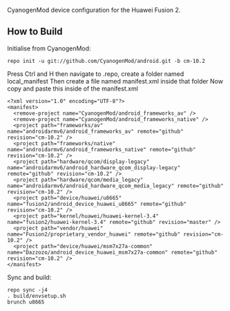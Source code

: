 CyanogenMod device configuration for the Huawei Fusion 2.

How to Build
---------------

Initialise from CyanogenMod:

    repo init -u git://github.com/CyanogenMod/android.git -b cm-10.2

Press Ctrl and H then navigate to .repo, create a folder named local_manifest 
Then create a file named manifest.xml inside that folder
Now copy and paste this inside of the manifest.xml

    <?xml version="1.0" encoding="UTF-8"?>
    <manifest>
      <remove-project name="CyanogenMod/android_frameworks_av" />
      <remove-project name="CyanogenMod/android_frameworks_native" />
      <project path="frameworks/av" name="androidarmv6/android_frameworks_av" remote="github" revision="cm-10.2" />
      <project path="frameworks/native" name="androidarmv6/android_frameworks_native" remote="github" revision="cm-10.2" />
      <project path="hardware/qcom/display-legacy" name="androidarmv6/android_hardware_qcom_display-legacy" remote="github" revision="cm-10.2" />
      <project path="hardware/qcom/media_legacy" name="androidarmv6/android_hardware_qcom_media_legacy" remote="github" revision="cm-10.2" />
      <project path="device/huawei/u8665" name="fusion2/android_device_huawei_u8665" remote="github" revision="cm-10.2" />
      <project path="kernel/huawei/huawei-kernel-3.4" name="fusion2/huawei-kernel-3.4" remote="github" revision="master" />
      <project path="vendor/huawei" name="Fusion2/proprietary_vendor_huawei" remote="github" revision="cm-10.2" />
      <project path="device/huawei/msm7x27a-common" name="Dazzozo/android_device_huawei_msm7x27a-common" remote="github" revision="cm-10.2" />
    </manifest>

Sync and build:

    repo sync -j4
    . build/envsetup.sh
    brunch u8665
